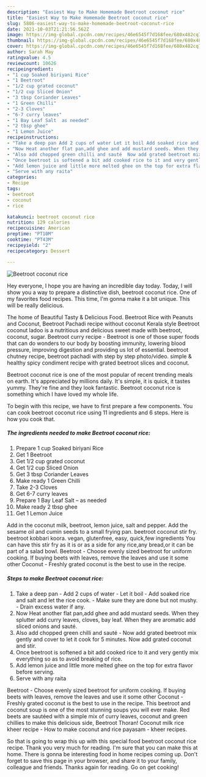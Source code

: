 ```yaml
---
description: "Easiest Way to Make Homemade Beetroot coconut rice"
title: "Easiest Way to Make Homemade Beetroot coconut rice"
slug: 5806-easiest-way-to-make-homemade-beetroot-coconut-rice
date: 2021-10-03T21:21:56.562Z
image: https://img-global.cpcdn.com/recipes/46e6545f7d168fee/680x482cq70/beetroot-coconut-rice-recipe-main-photo.jpg
thumbnail: https://img-global.cpcdn.com/recipes/46e6545f7d168fee/680x482cq70/beetroot-coconut-rice-recipe-main-photo.jpg
cover: https://img-global.cpcdn.com/recipes/46e6545f7d168fee/680x482cq70/beetroot-coconut-rice-recipe-main-photo.jpg
author: Sarah May
ratingvalue: 4.5
reviewcount: 10626
recipeingredient:
- "1 cup Soaked biriyani Rice"
- "1 Beetroot"
- "1/2 cup grated coconut"
- "1/2 cup Sliced Onion"
- "3 tbsp Coriander Leaves"
- "1 Green Chilli"
- "2-3 Cloves"
- "6-7 curry leaves"
- "1 Bay Leaf Salt  as needed"
- "2 tbsp ghee"
- "1 Lemon Juice"
recipeinstructions:
- "Take a deep pan Add 2 cups of water Let it boil Add soaked rice and salt and let the rice cook.  Make sure they are done but not mushy.  Drain excess water if any."
- "Now Heat another flat pan,add ghee and add mustard seeds. When they splutter add curry leaves, cloves, bay leaf. When they are aromatic add sliced onions and sauté."
- "Also add chopped green chilli and sauté  Now add grated beetroot mix gently and cover to let it cook for 5 minutes. Now add grated coconut and stir."
- "Once beetroot is softened a bit add cooked rice to it and very gently mix everything so as to avoid breaking of rice."
- "Add lemon juice and little more melted ghee on the top for extra flavor before serving."
- "Serve with any raita"
categories:
- Recipe
tags:
- beetroot
- coconut
- rice

katakunci: beetroot coconut rice 
nutrition: 129 calories
recipecuisine: American
preptime: "PT10M"
cooktime: "PT43M"
recipeyield: "2"
recipecategory: Dessert

---
```



![Beetroot coconut rice](https://img-global.cpcdn.com/recipes/46e6545f7d168fee/680x482cq70/beetroot-coconut-rice-recipe-main-photo.jpg)

Hey everyone, I hope you are having an incredible day today. Today, I will show you a way to prepare a distinctive dish, beetroot coconut rice. One of my favorites food recipes. This time, I'm gonna make it a bit unique. This will be really delicious.

The home of Beautiful Tasty &amp; Delicious Food. Beetroot Rice with Peanuts and Coconut, Beetroot Pachadi recipe without coconut Kerala style Beetroot coconut ladoo is a nutritious and delicious sweet made with beetroot, coconut, sugar. Beetroot curry recipe - Beetroot is one of those super foods that can do wonders to our body by boosting immunity, lowering blood pressure, improving digestion and providing us lot of essential. beetroot chutney recipe, beetroot pachadi with step by step photo/video. simple &amp; healthy spicy condiment recipe with grated beetroot slices and coconut.

Beetroot coconut rice is one of the most popular of recent trending meals on earth. It's appreciated by millions daily. It's simple, it is quick, it tastes yummy. They're fine and they look fantastic. Beetroot coconut rice is something which I have loved my whole life.


To begin with this recipe, we have to first prepare a few components. You can cook beetroot coconut rice using 11 ingredients and 6 steps. Here is how you cook that.

<!--inarticleads1-->

##### The ingredients needed to make Beetroot coconut rice:

1. Prepare 1 cup Soaked biriyani Rice
1. Get 1 Beetroot
1. Get 1/2 cup grated coconut
1. Get 1/2 cup Sliced Onion
1. Get 3 tbsp Coriander Leaves
1. Make ready 1 Green Chilli
1. Take 2-3 Cloves
1. Get 6-7 curry leaves
1. Prepare 1 Bay Leaf Salt – as needed
1. Make ready 2 tbsp ghee
1. Get 1 Lemon Juice


Add in the coconut milk, beetroot, lemon juice, salt and pepper. Add the sesame oil and cumin seeds to a small frying pan. beetroot coconut stir fry. beetroot kobbari koora. vegan, glutenfree, easy, quick,few ingredients You can have this stir fry as it is or as a side for any rice,any bread,or it can be part of a salad bowl. Beetroot - Choose evenly sized beetroot for uniform cooking. If buying beets with leaves, remove the leaves and use it some other Coconut - Freshly grated coconut is the best to use in the recipe. 

<!--inarticleads2-->

##### Steps to make Beetroot coconut rice:

1. Take a deep pan - Add 2 cups of water - Let it boil - Add soaked rice and salt and let the rice cook.  - Make sure they are done but not mushy.  - Drain excess water if any.
1. Now Heat another flat pan,add ghee and add mustard seeds. When they splutter add curry leaves, cloves, bay leaf. When they are aromatic add sliced onions and sauté.
1. Also add chopped green chilli and sauté  - Now add grated beetroot mix gently and cover to let it cook for 5 minutes. Now add grated coconut and stir.
1. Once beetroot is softened a bit add cooked rice to it and very gently mix everything so as to avoid breaking of rice.
1. Add lemon juice and little more melted ghee on the top for extra flavor before serving.
1. Serve with any raita


Beetroot - Choose evenly sized beetroot for uniform cooking. If buying beets with leaves, remove the leaves and use it some other Coconut - Freshly grated coconut is the best to use in the recipe. This beetroot and coconut soup is one of the most stunning soups you will ever make. Red beets are sautéed with a simple mix of curry leaves, coconut and green chillies to make this delicious side, Beetroot Thoran! Coconut milk rice kheer recipe - How to make coconut and rice payasam - kheer recipes. 

So that is going to wrap this up with this special food beetroot coconut rice recipe. Thank you very much for reading. I'm sure that you can make this at home. There is gonna be interesting food in home recipes coming up. Don't forget to save this page in your browser, and share it to your family, colleague and friends. Thanks again for reading. Go on get cooking!
